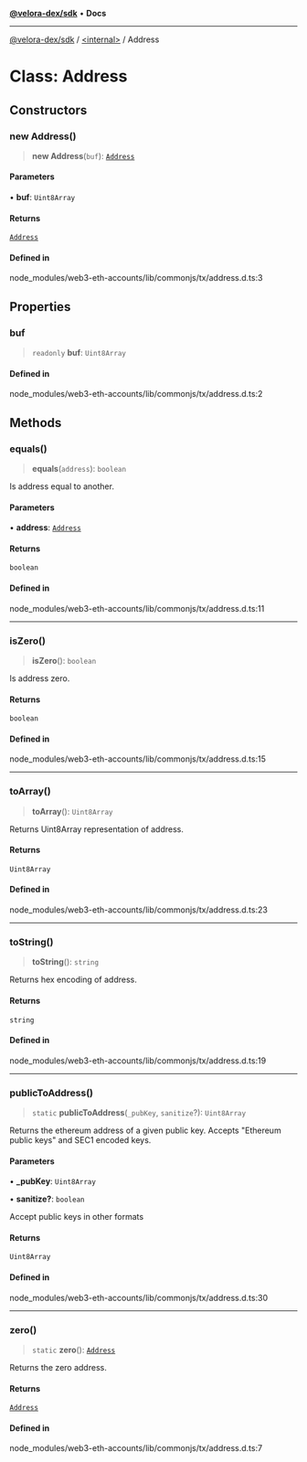 [**@velora-dex/sdk**](../../README.md) • **Docs**

***

[@velora-dex/sdk](../../globals.md) / [\<internal\>](../README.md) / Address

# Class: Address

## Constructors

### new Address()

> **new Address**(`buf`): [`Address`](Address.md)

#### Parameters

• **buf**: `Uint8Array`

#### Returns

[`Address`](Address.md)

#### Defined in

node\_modules/web3-eth-accounts/lib/commonjs/tx/address.d.ts:3

## Properties

### buf

> `readonly` **buf**: `Uint8Array`

#### Defined in

node\_modules/web3-eth-accounts/lib/commonjs/tx/address.d.ts:2

## Methods

### equals()

> **equals**(`address`): `boolean`

Is address equal to another.

#### Parameters

• **address**: [`Address`](Address.md)

#### Returns

`boolean`

#### Defined in

node\_modules/web3-eth-accounts/lib/commonjs/tx/address.d.ts:11

***

### isZero()

> **isZero**(): `boolean`

Is address zero.

#### Returns

`boolean`

#### Defined in

node\_modules/web3-eth-accounts/lib/commonjs/tx/address.d.ts:15

***

### toArray()

> **toArray**(): `Uint8Array`

Returns Uint8Array representation of address.

#### Returns

`Uint8Array`

#### Defined in

node\_modules/web3-eth-accounts/lib/commonjs/tx/address.d.ts:23

***

### toString()

> **toString**(): `string`

Returns hex encoding of address.

#### Returns

`string`

#### Defined in

node\_modules/web3-eth-accounts/lib/commonjs/tx/address.d.ts:19

***

### publicToAddress()

> `static` **publicToAddress**(`_pubKey`, `sanitize`?): `Uint8Array`

Returns the ethereum address of a given public key.
Accepts "Ethereum public keys" and SEC1 encoded keys.

#### Parameters

• **\_pubKey**: `Uint8Array`

• **sanitize?**: `boolean`

Accept public keys in other formats

#### Returns

`Uint8Array`

#### Defined in

node\_modules/web3-eth-accounts/lib/commonjs/tx/address.d.ts:30

***

### zero()

> `static` **zero**(): [`Address`](Address.md)

Returns the zero address.

#### Returns

[`Address`](Address.md)

#### Defined in

node\_modules/web3-eth-accounts/lib/commonjs/tx/address.d.ts:7

